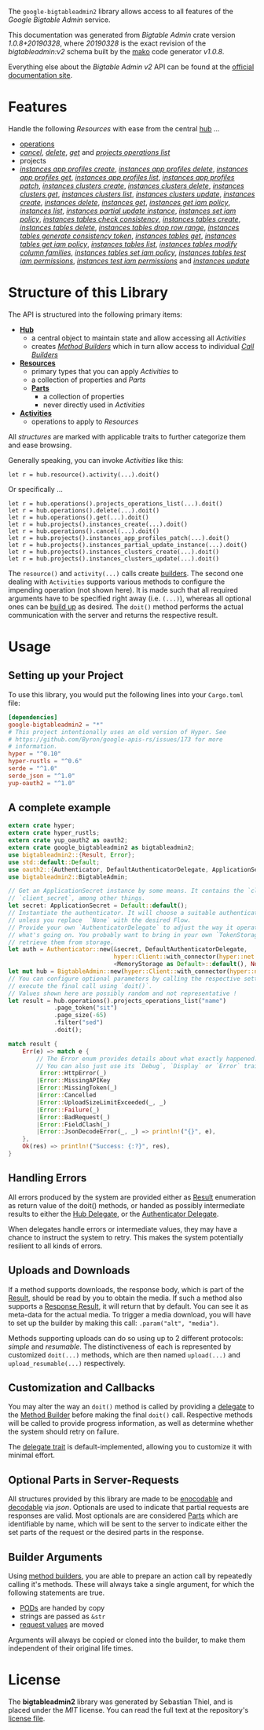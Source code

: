 <!---
DO NOT EDIT !
This file was generated automatically from 'src/mako/api/README.md.mako'
DO NOT EDIT !
-->
The `google-bigtableadmin2` library allows access to all features of the *Google Bigtable Admin* service.

This documentation was generated from *Bigtable Admin* crate version *1.0.8+20190328*, where *20190328* is the exact revision of the *bigtableadmin:v2* schema built by the [mako](http://www.makotemplates.org/) code generator *v1.0.8*.

Everything else about the *Bigtable Admin* *v2* API can be found at the
[official documentation site](https://cloud.google.com/bigtable/).
# Features

Handle the following *Resources* with ease from the central [hub](https://docs.rs/google-bigtableadmin2/1.0.8+20190328/google_bigtableadmin2/struct.BigtableAdmin.html) ... 

* [operations](https://docs.rs/google-bigtableadmin2/1.0.8+20190328/google_bigtableadmin2/struct.Operation.html)
 * [*cancel*](https://docs.rs/google-bigtableadmin2/1.0.8+20190328/google_bigtableadmin2/struct.OperationCancelCall.html), [*delete*](https://docs.rs/google-bigtableadmin2/1.0.8+20190328/google_bigtableadmin2/struct.OperationDeleteCall.html), [*get*](https://docs.rs/google-bigtableadmin2/1.0.8+20190328/google_bigtableadmin2/struct.OperationGetCall.html) and [*projects operations list*](https://docs.rs/google-bigtableadmin2/1.0.8+20190328/google_bigtableadmin2/struct.OperationProjectOperationListCall.html)
* projects
 * [*instances app profiles create*](https://docs.rs/google-bigtableadmin2/1.0.8+20190328/google_bigtableadmin2/struct.ProjectInstanceAppProfileCreateCall.html), [*instances app profiles delete*](https://docs.rs/google-bigtableadmin2/1.0.8+20190328/google_bigtableadmin2/struct.ProjectInstanceAppProfileDeleteCall.html), [*instances app profiles get*](https://docs.rs/google-bigtableadmin2/1.0.8+20190328/google_bigtableadmin2/struct.ProjectInstanceAppProfileGetCall.html), [*instances app profiles list*](https://docs.rs/google-bigtableadmin2/1.0.8+20190328/google_bigtableadmin2/struct.ProjectInstanceAppProfileListCall.html), [*instances app profiles patch*](https://docs.rs/google-bigtableadmin2/1.0.8+20190328/google_bigtableadmin2/struct.ProjectInstanceAppProfilePatchCall.html), [*instances clusters create*](https://docs.rs/google-bigtableadmin2/1.0.8+20190328/google_bigtableadmin2/struct.ProjectInstanceClusterCreateCall.html), [*instances clusters delete*](https://docs.rs/google-bigtableadmin2/1.0.8+20190328/google_bigtableadmin2/struct.ProjectInstanceClusterDeleteCall.html), [*instances clusters get*](https://docs.rs/google-bigtableadmin2/1.0.8+20190328/google_bigtableadmin2/struct.ProjectInstanceClusterGetCall.html), [*instances clusters list*](https://docs.rs/google-bigtableadmin2/1.0.8+20190328/google_bigtableadmin2/struct.ProjectInstanceClusterListCall.html), [*instances clusters update*](https://docs.rs/google-bigtableadmin2/1.0.8+20190328/google_bigtableadmin2/struct.ProjectInstanceClusterUpdateCall.html), [*instances create*](https://docs.rs/google-bigtableadmin2/1.0.8+20190328/google_bigtableadmin2/struct.ProjectInstanceCreateCall.html), [*instances delete*](https://docs.rs/google-bigtableadmin2/1.0.8+20190328/google_bigtableadmin2/struct.ProjectInstanceDeleteCall.html), [*instances get*](https://docs.rs/google-bigtableadmin2/1.0.8+20190328/google_bigtableadmin2/struct.ProjectInstanceGetCall.html), [*instances get iam policy*](https://docs.rs/google-bigtableadmin2/1.0.8+20190328/google_bigtableadmin2/struct.ProjectInstanceGetIamPolicyCall.html), [*instances list*](https://docs.rs/google-bigtableadmin2/1.0.8+20190328/google_bigtableadmin2/struct.ProjectInstanceListCall.html), [*instances partial update instance*](https://docs.rs/google-bigtableadmin2/1.0.8+20190328/google_bigtableadmin2/struct.ProjectInstancePartialUpdateInstanceCall.html), [*instances set iam policy*](https://docs.rs/google-bigtableadmin2/1.0.8+20190328/google_bigtableadmin2/struct.ProjectInstanceSetIamPolicyCall.html), [*instances tables check consistency*](https://docs.rs/google-bigtableadmin2/1.0.8+20190328/google_bigtableadmin2/struct.ProjectInstanceTableCheckConsistencyCall.html), [*instances tables create*](https://docs.rs/google-bigtableadmin2/1.0.8+20190328/google_bigtableadmin2/struct.ProjectInstanceTableCreateCall.html), [*instances tables delete*](https://docs.rs/google-bigtableadmin2/1.0.8+20190328/google_bigtableadmin2/struct.ProjectInstanceTableDeleteCall.html), [*instances tables drop row range*](https://docs.rs/google-bigtableadmin2/1.0.8+20190328/google_bigtableadmin2/struct.ProjectInstanceTableDropRowRangeCall.html), [*instances tables generate consistency token*](https://docs.rs/google-bigtableadmin2/1.0.8+20190328/google_bigtableadmin2/struct.ProjectInstanceTableGenerateConsistencyTokenCall.html), [*instances tables get*](https://docs.rs/google-bigtableadmin2/1.0.8+20190328/google_bigtableadmin2/struct.ProjectInstanceTableGetCall.html), [*instances tables get iam policy*](https://docs.rs/google-bigtableadmin2/1.0.8+20190328/google_bigtableadmin2/struct.ProjectInstanceTableGetIamPolicyCall.html), [*instances tables list*](https://docs.rs/google-bigtableadmin2/1.0.8+20190328/google_bigtableadmin2/struct.ProjectInstanceTableListCall.html), [*instances tables modify column families*](https://docs.rs/google-bigtableadmin2/1.0.8+20190328/google_bigtableadmin2/struct.ProjectInstanceTableModifyColumnFamilyCall.html), [*instances tables set iam policy*](https://docs.rs/google-bigtableadmin2/1.0.8+20190328/google_bigtableadmin2/struct.ProjectInstanceTableSetIamPolicyCall.html), [*instances tables test iam permissions*](https://docs.rs/google-bigtableadmin2/1.0.8+20190328/google_bigtableadmin2/struct.ProjectInstanceTableTestIamPermissionCall.html), [*instances test iam permissions*](https://docs.rs/google-bigtableadmin2/1.0.8+20190328/google_bigtableadmin2/struct.ProjectInstanceTestIamPermissionCall.html) and [*instances update*](https://docs.rs/google-bigtableadmin2/1.0.8+20190328/google_bigtableadmin2/struct.ProjectInstanceUpdateCall.html)




# Structure of this Library

The API is structured into the following primary items:

* **[Hub](https://docs.rs/google-bigtableadmin2/1.0.8+20190328/google_bigtableadmin2/struct.BigtableAdmin.html)**
    * a central object to maintain state and allow accessing all *Activities*
    * creates [*Method Builders*](https://docs.rs/google-bigtableadmin2/1.0.8+20190328/google_bigtableadmin2/trait.MethodsBuilder.html) which in turn
      allow access to individual [*Call Builders*](https://docs.rs/google-bigtableadmin2/1.0.8+20190328/google_bigtableadmin2/trait.CallBuilder.html)
* **[Resources](https://docs.rs/google-bigtableadmin2/1.0.8+20190328/google_bigtableadmin2/trait.Resource.html)**
    * primary types that you can apply *Activities* to
    * a collection of properties and *Parts*
    * **[Parts](https://docs.rs/google-bigtableadmin2/1.0.8+20190328/google_bigtableadmin2/trait.Part.html)**
        * a collection of properties
        * never directly used in *Activities*
* **[Activities](https://docs.rs/google-bigtableadmin2/1.0.8+20190328/google_bigtableadmin2/trait.CallBuilder.html)**
    * operations to apply to *Resources*

All *structures* are marked with applicable traits to further categorize them and ease browsing.

Generally speaking, you can invoke *Activities* like this:

```Rust,ignore
let r = hub.resource().activity(...).doit()
```

Or specifically ...

```ignore
let r = hub.operations().projects_operations_list(...).doit()
let r = hub.operations().delete(...).doit()
let r = hub.operations().get(...).doit()
let r = hub.projects().instances_create(...).doit()
let r = hub.operations().cancel(...).doit()
let r = hub.projects().instances_app_profiles_patch(...).doit()
let r = hub.projects().instances_partial_update_instance(...).doit()
let r = hub.projects().instances_clusters_create(...).doit()
let r = hub.projects().instances_clusters_update(...).doit()
```

The `resource()` and `activity(...)` calls create [builders][builder-pattern]. The second one dealing with `Activities` 
supports various methods to configure the impending operation (not shown here). It is made such that all required arguments have to be 
specified right away (i.e. `(...)`), whereas all optional ones can be [build up][builder-pattern] as desired.
The `doit()` method performs the actual communication with the server and returns the respective result.

# Usage

## Setting up your Project

To use this library, you would put the following lines into your `Cargo.toml` file:

```toml
[dependencies]
google-bigtableadmin2 = "*"
# This project intentionally uses an old version of Hyper. See
# https://github.com/Byron/google-apis-rs/issues/173 for more
# information.
hyper = "^0.10"
hyper-rustls = "^0.6"
serde = "^1.0"
serde_json = "^1.0"
yup-oauth2 = "^1.0"
```

## A complete example

```Rust
extern crate hyper;
extern crate hyper_rustls;
extern crate yup_oauth2 as oauth2;
extern crate google_bigtableadmin2 as bigtableadmin2;
use bigtableadmin2::{Result, Error};
use std::default::Default;
use oauth2::{Authenticator, DefaultAuthenticatorDelegate, ApplicationSecret, MemoryStorage};
use bigtableadmin2::BigtableAdmin;

// Get an ApplicationSecret instance by some means. It contains the `client_id` and 
// `client_secret`, among other things.
let secret: ApplicationSecret = Default::default();
// Instantiate the authenticator. It will choose a suitable authentication flow for you, 
// unless you replace  `None` with the desired Flow.
// Provide your own `AuthenticatorDelegate` to adjust the way it operates and get feedback about 
// what's going on. You probably want to bring in your own `TokenStorage` to persist tokens and
// retrieve them from storage.
let auth = Authenticator::new(&secret, DefaultAuthenticatorDelegate,
                              hyper::Client::with_connector(hyper::net::HttpsConnector::new(hyper_rustls::TlsClient::new())),
                              <MemoryStorage as Default>::default(), None);
let mut hub = BigtableAdmin::new(hyper::Client::with_connector(hyper::net::HttpsConnector::new(hyper_rustls::TlsClient::new())), auth);
// You can configure optional parameters by calling the respective setters at will, and
// execute the final call using `doit()`.
// Values shown here are possibly random and not representative !
let result = hub.operations().projects_operations_list("name")
             .page_token("sit")
             .page_size(-65)
             .filter("sed")
             .doit();

match result {
    Err(e) => match e {
        // The Error enum provides details about what exactly happened.
        // You can also just use its `Debug`, `Display` or `Error` traits
         Error::HttpError(_)
        |Error::MissingAPIKey
        |Error::MissingToken(_)
        |Error::Cancelled
        |Error::UploadSizeLimitExceeded(_, _)
        |Error::Failure(_)
        |Error::BadRequest(_)
        |Error::FieldClash(_)
        |Error::JsonDecodeError(_, _) => println!("{}", e),
    },
    Ok(res) => println!("Success: {:?}", res),
}

```
## Handling Errors

All errors produced by the system are provided either as [Result](https://docs.rs/google-bigtableadmin2/1.0.8+20190328/google_bigtableadmin2/enum.Result.html) enumeration as return value of 
the doit() methods, or handed as possibly intermediate results to either the 
[Hub Delegate](https://docs.rs/google-bigtableadmin2/1.0.8+20190328/google_bigtableadmin2/trait.Delegate.html), or the [Authenticator Delegate](https://docs.rs/yup-oauth2/*/yup_oauth2/trait.AuthenticatorDelegate.html).

When delegates handle errors or intermediate values, they may have a chance to instruct the system to retry. This 
makes the system potentially resilient to all kinds of errors.

## Uploads and Downloads
If a method supports downloads, the response body, which is part of the [Result](https://docs.rs/google-bigtableadmin2/1.0.8+20190328/google_bigtableadmin2/enum.Result.html), should be
read by you to obtain the media.
If such a method also supports a [Response Result](https://docs.rs/google-bigtableadmin2/1.0.8+20190328/google_bigtableadmin2/trait.ResponseResult.html), it will return that by default.
You can see it as meta-data for the actual media. To trigger a media download, you will have to set up the builder by making
this call: `.param("alt", "media")`.

Methods supporting uploads can do so using up to 2 different protocols: 
*simple* and *resumable*. The distinctiveness of each is represented by customized 
`doit(...)` methods, which are then named `upload(...)` and `upload_resumable(...)` respectively.

## Customization and Callbacks

You may alter the way an `doit()` method is called by providing a [delegate](https://docs.rs/google-bigtableadmin2/1.0.8+20190328/google_bigtableadmin2/trait.Delegate.html) to the 
[Method Builder](https://docs.rs/google-bigtableadmin2/1.0.8+20190328/google_bigtableadmin2/trait.CallBuilder.html) before making the final `doit()` call. 
Respective methods will be called to provide progress information, as well as determine whether the system should 
retry on failure.

The [delegate trait](https://docs.rs/google-bigtableadmin2/1.0.8+20190328/google_bigtableadmin2/trait.Delegate.html) is default-implemented, allowing you to customize it with minimal effort.

## Optional Parts in Server-Requests

All structures provided by this library are made to be [enocodable](https://docs.rs/google-bigtableadmin2/1.0.8+20190328/google_bigtableadmin2/trait.RequestValue.html) and 
[decodable](https://docs.rs/google-bigtableadmin2/1.0.8+20190328/google_bigtableadmin2/trait.ResponseResult.html) via *json*. Optionals are used to indicate that partial requests are responses 
are valid.
Most optionals are are considered [Parts](https://docs.rs/google-bigtableadmin2/1.0.8+20190328/google_bigtableadmin2/trait.Part.html) which are identifiable by name, which will be sent to 
the server to indicate either the set parts of the request or the desired parts in the response.

## Builder Arguments

Using [method builders](https://docs.rs/google-bigtableadmin2/1.0.8+20190328/google_bigtableadmin2/trait.CallBuilder.html), you are able to prepare an action call by repeatedly calling it's methods.
These will always take a single argument, for which the following statements are true.

* [PODs][wiki-pod] are handed by copy
* strings are passed as `&str`
* [request values](https://docs.rs/google-bigtableadmin2/1.0.8+20190328/google_bigtableadmin2/trait.RequestValue.html) are moved

Arguments will always be copied or cloned into the builder, to make them independent of their original life times.

[wiki-pod]: http://en.wikipedia.org/wiki/Plain_old_data_structure
[builder-pattern]: http://en.wikipedia.org/wiki/Builder_pattern
[google-go-api]: https://github.com/google/google-api-go-client

# License
The **bigtableadmin2** library was generated by Sebastian Thiel, and is placed 
under the *MIT* license.
You can read the full text at the repository's [license file][repo-license].

[repo-license]: https://github.com/Byron/google-apis-rsblob/master/LICENSE.md
